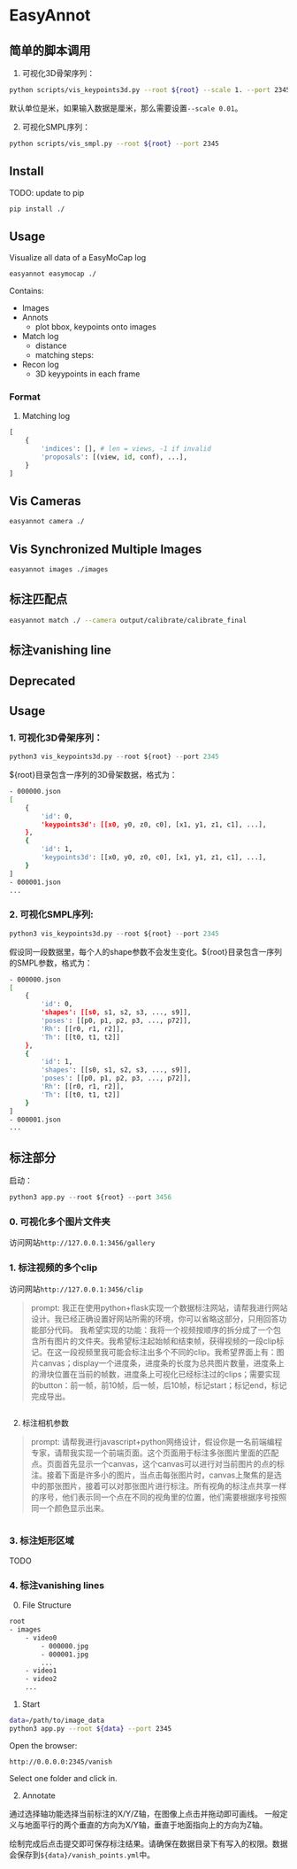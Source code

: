 # EasyAnnot


## 简单的脚本调用

1. 可视化3D骨架序列：

```bash
python scripts/vis_keypoints3d.py --root ${root} --scale 1. --port 2345
```
默认单位是米，如果输入数据是厘米，那么需要设置`--scale 0.01`。

2. 可视化SMPL序列：

```bash
python scripts/vis_smpl.py --root ${root} --port 2345
```




## Install

TODO: update to pip

```bash
pip install ./
```

## Usage

Visualize all data of a EasyMoCap log

```bash
easyannot easymocap ./
```

Contains:

- Images
- Annots
    - plot bbox, keypoints onto images
- Match log
    - distance
    - matching steps:
- Recon log
    - 3D keyypoints in each frame

### Format

1. Matching log

```python
[
    {
        'indices': [], # len = views, -1 if invalid
        'proposals': [(view, id, conf), ...],  
    }
]
```

## Vis Cameras

```bash
easyannot camera ./
```

## Vis Synchronized Multiple Images

```bash
easyannot images ./images
```

## 标注匹配点

```bash
easyannot match ./ --camera output/calibrate/calibrate_final
```

## 标注vanishing line



## Deprecated


## Usage

### 1. 可视化3D骨架序列：

```python
python3 vis_keypoints3d.py --root ${root} --port 2345
```

${root}目录包含一序列的3D骨架数据，格式为：
```bash
- 000000.json
[
    {
        'id': 0,
        'keypoints3d': [[x0, y0, z0, c0], [x1, y1, z1, c1], ...],
    },
    {
        'id': 1,
        'keypoints3d': [[x0, y0, z0, c0], [x1, y1, z1, c1], ...],
    }
]
- 000001.json
...
```

### 2. 可视化SMPL序列: 

```python
python3 vis_keypoints3d.py --root ${root} --port 2345
```

假设同一段数据里，每个人的shape参数不会发生变化。${root}目录包含一序列的SMPL参数，格式为：
```bash
- 000000.json
[
    {
        'id': 0,
        'shapes': [[s0, s1, s2, s3, ..., s9]],
        'poses': [[p0, p1, p2, p3, ..., p72]],
        'Rh': [[r0, r1, r2]],
        'Th': [[t0, t1, t2]]
    },
    {
        'id': 1,
        'shapes': [[s0, s1, s2, s3, ..., s9]],
        'poses': [[p0, p1, p2, p3, ..., p72]],
        'Rh': [[r0, r1, r2]],
        'Th': [[t0, t1, t2]]
    }
]
- 000001.json
...
```


## 标注部分

启动：

```python
python3 app.py --root ${root} --port 3456
```

### 0. 可视化多个图片文件夹

访问网站`http://127.0.0.1:3456/gallery`

### 1. 标注视频的多个clip

访问网站`http://127.0.0.1:3456/clip`

> prompt: 我正在使用python+flask实现一个数据标注网站，请帮我进行网站设计。我已经正确设置好网站所需的环境，你可以省略这部分，只用回答功能部分代码。
我希望实现的功能：我将一个视频按顺序的拆分成了一个包含所有图片的文件夹。我希望标注起始帧和结束帧，获得视频的一段clip标记。在这一段视频里我可能会标注出多个不同的clip。我希望界面上有：图片canvas；display一个进度条，进度条的长度为总共图片数量，进度条上的滑块位置在当前的帧数，进度条上可视化已经标注过的clips；需要实现的button：前一帧，前10帧，后一帧，后10帧，标记start；标记end，标记完成导出。

```python

```

2. 标注相机参数

> prompt: 请帮我进行javascript+python网络设计，假设你是一名前端编程专家，请帮我实现一个前端页面。这个页面用于标注多张图片里面的匹配点。页面首先显示一个canvas，这个canvas可以进行对当前图片的点的标注。接着下面是许多小的图片，当点击每张图片时，canvas上聚焦的是选中的那张图片，接着可以对那张图片进行标注。所有视角的标注点共享一样的序号，他们表示同一个点在不同的视角里的位置，他们需要根据序号按照同一个颜色显示出来。


```python

```

### 3. 标注矩形区域

TODO

### 4. 标注vanishing lines

0. File Structure

```bash
root
- images
    - video0
        - 000000.jpg
        - 000001.jpg
        ...
    - video1
    - video2
    ...
```

1. Start

```bash
data=/path/to/image_data
python3 app.py --root ${data} --port 2345
```

Open the browser:

```
http://0.0.0.0:2345/vanish
```

Select one folder and click in.

2. Annotate

通过选择轴功能选择当前标注的X/Y/Z轴，在图像上点击并拖动即可画线。
一般定义与地面平行的两个垂直的方向为X/Y轴，垂直于地面指向上的方向为Z轴。

绘制完成后点击提交即可保存标注结果。请确保在数据目录下有写入的权限。数据会保存到`${data}/vanish_points.yml`中。

